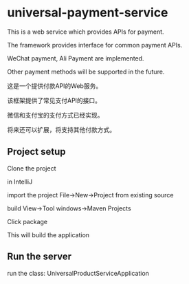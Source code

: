 # universal-payment-service

This is a web service which provides APIs for payment.

The framework provides interface for common payment APIs. 

WeChat payment, Ali Payment are implemented. 

Other payment methods will be supported in the future.

这是一个提供付款API的Web服务。

该框架提供了常见支付API的接口。

微信和支付宝的支付方式已经实现。

将来还可以扩展，将支持其他付款方式。

## Project setup
Clone the project

in IntelliJ

import the project
File->New->Project from existing source

build
View->Tool windows->Maven Projects

Click package

This will build the application


## Run the server
run the class:
UniversalProductServiceApplication


